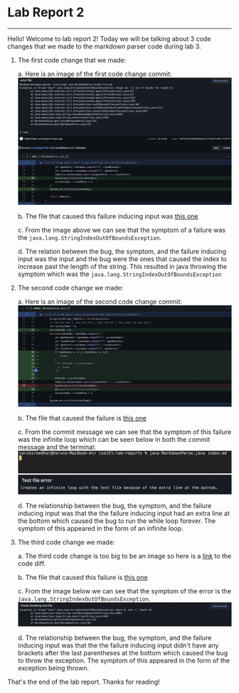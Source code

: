 # Lab Report 2

---

Hello! Welcome to lab report 2! Today we will be talking about 3 code changes that we made to the markdown parser code during lab 3.

1. The first code change that we made:

    a. Here is an image of the first code change commit:
    ![Image](imageslab2/change1.png)

    b. The file that caused this failure inducing input was [this one](https://github.com/Tyler-Culp/markdown-parser/blob/main/break-file.md)

    c. From the image above we can see that the symptom of a failure was the `java.lang.StringIndexOutOfBoundsException`.

    d. The relation between the bug, the symptom, and the failure inducing input was the input and the bug were the ones that caused the index to increase past the length of the string. This resulted in java throwing the symptom which was the `java.lang.StringIndexOutOfBoundsException`

2. The second code change we made:

    a. Here is an image of the second code change commit:
    ![Image](imageslab2/codediff2.png)

    b. The file that caused the failure is [this one](https://github.com/Tyler-Culp/markdown-parser/blob/main/test-file.md)

    c. From the commit message we can see that the symptom of this failure was the infinite loop which can be seen below in both the commit message and the terminal:
    ![Image](imageslab2/coder.png)
    ![Image](imageslab2/infiniteloop.png)

    d. The relationship between the bug, the symptom, and the failure inducing input was that the the failure inducing input had an extra line at the bottom which caused the bug to run the while loop forever. The symptom of this appeared in the form of an infinite loop.

3. The third code change we made:

    a. The third code change is too big to be an image so here is a [link](https://github.com/Combobyte/markdown-parser/commit/5e99905e1fa7667be84c889b739796d84d015366) to the code diff.

    b. The file that caused this failure is [this one](https://github.com/Combobyte/markdown-parser/blob/main/test-file.md)

    c. From the image below we can see that the symptom of the error is the `java.lang.StringIndexOutOfBoundsException`.
    ![Image](imageslab2/codefail.png)

    d. The relationship between the bug, the symptom, and the failure inducing input was that the the failure inducing input didn't have any brackets after the last parentheses at the bottom which caused the bug to throw the exception. The symptom of this appeared in the form of the exception being thrown.

That's the end of the lab report. Thanks for reading!
